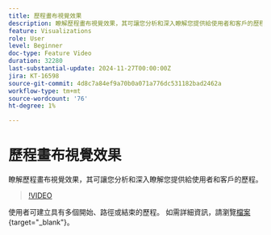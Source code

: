```yaml
---
title: 歷程畫布視覺效果
description: 瞭解歷程畫布視覺效果，其可讓您分析和深入瞭解您提供給使用者和客戶的歷程。
feature: Visualizations
role: User
level: Beginner
doc-type: Feature Video
duration: 32280
last-substantial-update: 2024-11-27T00:00:00Z
jira: KT-16598
source-git-commit: 4d8c7a84ef9a70b0a071a776dc531182bad2462a
workflow-type: tm+mt
source-wordcount: '76'
ht-degree: 1%

---
```



# 歷程畫布視覺效果

瞭解歷程畫布視覺效果，其可讓您分析和深入瞭解您提供給使用者和客戶的歷程。

>[!VIDEO](https://video.tv.adobe.com/v/3440637/?learn=on&captions=chi_hant)

使用者可建立具有多個開始、路徑或結束的歷程。 如需詳細資訊，請瀏覽[檔案](https://experienceleague.adobe.com/zh-hant/docs/analytics-platform/using/cja-workspace/visualizations/journey-canvas/journey-canvas){target="_blank"}。